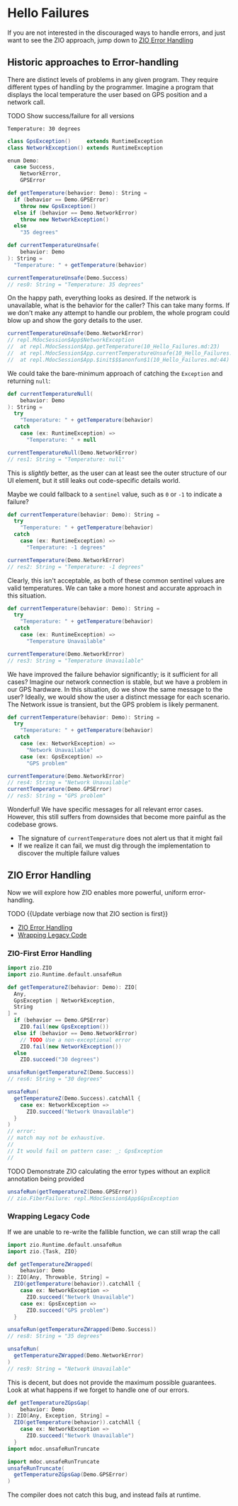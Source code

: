 # Hello Failures

If you are not interested in the discouraged ways to handle errors, and just want to see the ZIO approach, jump down to 
[ZIO Error Handling](#zio-error-handling)

## Historic approaches to Error-handling

There are distinct levels of problems in any given program. They require different types of handling by the programmer. Imagine a program that displays the local temperature the user based on GPS position and a network call.

TODO Show success/failure for all versions

```text
Temperature: 30 degrees
```

```scala
class GpsException()     extends RuntimeException
class NetworkException() extends RuntimeException

enum Demo:
  case Success,
    NetworkError,
    GPSError

def getTemperature(behavior: Demo): String =
  if (behavior == Demo.GPSError)
    throw new GpsException()
  else if (behavior == Demo.NetworkError)
    throw new NetworkException()
  else
    "35 degrees"
```

```scala
def currentTemperatureUnsafe(
    behavior: Demo
): String =
  "Temperature: " + getTemperature(behavior)

currentTemperatureUnsafe(Demo.Success)
// res0: String = "Temperature: 35 degrees"
```

On the happy path, everything looks as desired.
If the network is unavailable, what is the behavior for the caller?
This can take many forms.
If we don't make any attempt to handle our problem, the whole program could blow up and show the gory details to the user.

```scala
currentTemperatureUnsafe(Demo.NetworkError)
// repl.MdocSession$App$NetworkException
// 	at repl.MdocSession$App.getTemperature(10_Hello_Failures.md:23)
// 	at repl.MdocSession$App.currentTemperatureUnsafe(10_Hello_Failures.md:33)
// 	at repl.MdocSession$App.$init$$$anonfun$1(10_Hello_Failures.md:44)
```

We could take the bare-minimum approach of catching the `Exception` and returning `null`:

```scala
def currentTemperatureNull(
    behavior: Demo
): String =
  try
    "Temperature: " + getTemperature(behavior)
  catch
    case (ex: RuntimeException) =>
      "Temperature: " + null

currentTemperatureNull(Demo.NetworkError)
// res1: String = "Temperature: null"
```

This is *slightly* better, as the user can at least see the outer structure of our UI element, but it still leaks out code-specific details world.

Maybe we could fallback to a `sentinel` value, such as `0` or `-1` to indicate a failure?

```scala
def currentTemperature(behavior: Demo): String =
  try
    "Temperature: " + getTemperature(behavior)
  catch
    case (ex: RuntimeException) =>
      "Temperature: -1 degrees"

currentTemperature(Demo.NetworkError)
// res2: String = "Temperature: -1 degrees"
```

Clearly, this isn't acceptable, as both of these common sentinel values are valid temperatures.
We can take a more honest and accurate approach in this situation.

```scala
def currentTemperature(behavior: Demo): String =
  try
    "Temperature: " + getTemperature(behavior)
  catch
    case (ex: RuntimeException) =>
      "Temperature Unavailable"

currentTemperature(Demo.NetworkError)
// res3: String = "Temperature Unavailable"
```

We have improved the failure behavior significantly; is it sufficient for all cases?
Imagine our network connection is stable, but we have a problem in our GPS hardware.
In this situation, do we show the same message to the user? Ideally, we would show the user a distinct message for each scenario.
The Network issue is transient, but the GPS problem is likely permanent.

```scala
def currentTemperature(behavior: Demo): String =
  try
    "Temperature: " + getTemperature(behavior)
  catch
    case (ex: NetworkException) =>
      "Network Unavailable"
    case (ex: GpsException) =>
      "GPS problem"

currentTemperature(Demo.NetworkError)
// res4: String = "Network Unavailable"
currentTemperature(Demo.GPSError)
// res5: String = "GPS problem"
```

Wonderful!
We have specific messages for all relevant error cases. However, this still suffers from downsides that become more painful as the codebase grows.

- The signature of `currentTemperature` does not alert us that it might fail
- If we realize it can fail, we must dig through the implementation to discover the multiple failure values

## ZIO Error Handling

Now we will explore how ZIO enables more powerful, uniform error-handling.

TODO {{Update verbiage now that ZIO section is first}}

- [ZIO Error Handling](#zio-error-handling)
- [Wrapping Legacy Code](#wrapping-legacy-code)

### ZIO-First Error Handling

```scala
import zio.ZIO
import zio.Runtime.default.unsafeRun

def getTemperatureZ(behavior: Demo): ZIO[
  Any,
  GpsException | NetworkException,
  String
] =
  if (behavior == Demo.GPSError)
    ZIO.fail(new GpsException())
  else if (behavior == Demo.NetworkError)
    // TODO Use a non-exceptional error
    ZIO.fail(new NetworkException())
  else
    ZIO.succeed("30 degrees")

unsafeRun(getTemperatureZ(Demo.Success))
// res6: String = "30 degrees"
```

```scala
unsafeRun(
  getTemperatureZ(Demo.Success).catchAll {
    case ex: NetworkException =>
      ZIO.succeed("Network Unavailable")
  }
)
// error: 
// match may not be exhaustive.
// 
// It would fail on pattern case: _: GpsException
//
```

TODO Demonstrate ZIO calculating the error types without an explicit annotation being provided

```scala
unsafeRun(getTemperatureZ(Demo.GPSError))
// zio.FiberFailure: repl.MdocSession$App$GpsException
```

### Wrapping Legacy Code

If we are unable to re-write the fallible function, we can still wrap the call

```scala
import zio.Runtime.default.unsafeRun
import zio.{Task, ZIO}
```

```scala
def getTemperatureZWrapped(
    behavior: Demo
): ZIO[Any, Throwable, String] =
  ZIO(getTemperature(behavior)).catchAll {
    case ex: NetworkException =>
      ZIO.succeed("Network Unavailable")
    case ex: GpsException =>
      ZIO.succeed("GPS problem")
  }
```

```scala
unsafeRun(getTemperatureZWrapped(Demo.Success))
// res8: String = "35 degrees"
```

```scala
unsafeRun(
  getTemperatureZWrapped(Demo.NetworkError)
)
// res9: String = "Network Unavailable"
```

This is decent, but does not provide the maximum possible guarantees. Look at what happens if we forget to handle one of our errors.

```scala
def getTemperatureZGpsGap(
    behavior: Demo
): ZIO[Any, Exception, String] =
  ZIO(getTemperature(behavior)).catchAll {
    case ex: NetworkException =>
      ZIO.succeed("Network Unavailable")
  }
import mdoc.unsafeRunTruncate
```

```scala
import mdoc.unsafeRunTruncate
unsafeRunTruncate(
  getTemperatureZGpsGap(Demo.GPSError)
)
```

The compiler does not catch this bug, and instead fails at runtime. 

